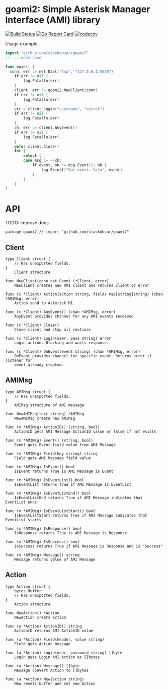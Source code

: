 # goami2: Simple Asterisk Manager Interface (AMI) library

[![Build Status](https://travis-ci.org/staskobzar/goami2.svg?branch=master)](https://travis-ci.org/staskobzar/goami2)
[![Go Report Card](https://goreportcard.com/badge/github.com/staskobzar/goami2)](https://goreportcard.com/report/github.com/staskobzar/goami2)
[![codecov](https://codecov.io/gh/staskobzar/goami2/branch/master/graph/badge.svg)](https://codecov.io/gh/staskobzar/goami2)

Usage example:

```go
import "github.com/staskobzar/goami2"
//.....more code

func main() {
  conn, err := net.Dial("tcp", "127.0.0.1:5038")
	if err != nil {
		log.Fatalln(err)
	}
	client, err := goami2.NewClient(conn)
	if err != nil {
		log.Fatalln(err)
	}
	err = client.Login("username", "secret")
	if err != nil {
		log.Fatalln(err)
	}
	ch, err := client.AnyEvent()
	if err != nil {
		log.Fatalln(err)
	}
	defer client.Close()
	for {
		select {
		case msg := <-ch:
			if event, ok := msg.Event(); ok {
				log.Printf("Got event: %s\n", event)
			}
		}
	}
}
```

# API
TODO: Improve docs
```
package goami2 // import "github.com/staskobzar/goami2"
```
## Client
```
type Client struct {
	// Has unexported fields.
}
    Client structure

func NewClient(conn net.Conn) (*Client, error)
    NewClient creates new AMI client and returns client or error

func (c *Client) Action(action string, fields map[string]string) (chan *AMIMsg, error)
    Action send to Asterisk MI.

func (c *Client) AnyEvent() (chan *AMIMsg, error)
    AnyEvent provides channel for any AMI events received

func (c *Client) Close()
    Close client and stop all routines

func (c *Client) Login(user, pass string) error
    Login action. Blocking and waits response.

func (c *Client) OnEvent(event string) (chan *AMIMsg, error)
    OnEvent provides channel for specific event. Returns error if listener for
    event already created.

```

## AMIMsg
```
type AMIMsg struct {
	// Has unexported fields.
}
    AMIMsg structure of AMI message

func NewAMIMsg(text string) *AMIMsg
    NewAMIMsg create new AMIMsg

func (m *AMIMsg) ActionID() (string, bool)
    ActionID gets AMI Message ActionID value or false if not exists

func (m *AMIMsg) Event() (string, bool)
    Event gets Event field value from AMI Message

func (m *AMIMsg) Field(key string) string
    Field gets AMI Message field value

func (m *AMIMsg) IsEvent() bool
    IsEvent returns True is AMI Message is Event

func (m *AMIMsg) IsEventList() bool
    IsEventList returns True if AMI Message is EventList

func (m *AMIMsg) IsEventListEnd() bool
    IsEventListEnd returns True if AMI Message indicates that EventList ends

func (m *AMIMsg) IsEventListStart() bool
    IsEventListStart returns True if AMI Message indicates that EventList starts

func (m *AMIMsg) IsResponse() bool
    IsResponse returns True is AMI Message is Response

func (m *AMIMsg) IsSuccess() bool
    IsSuccess returns True if AMI Message is Response and is "Success"

func (m *AMIMsg) Message() string
    Message returns value of AMI Message
```

## Action
```
type Action struct {
	bytes.Buffer
	// Has unexported fields.
}
    Action structure

func NewAction() *Action
    NewAction creats action

func (a *Action) ActionID() string
    ActionID returns AMI ActionID value

func (a *Action) Field(header, value string)
    Field gets Action message

func (a *Action) Login(user, password string) []byte
    Login gets Login AMI Action as []bytes

func (a *Action) Message() []byte
    Message convert Action to []bytes

func (a *Action) New(action string)
    New resets buffer and set new Action
```
